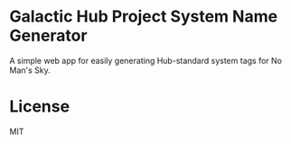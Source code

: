 Galactic Hub Project System Name Generator
==========================================
A simple web app for easily generating Hub-standard system tags for No Man's Sky.

License
=======
MIT
